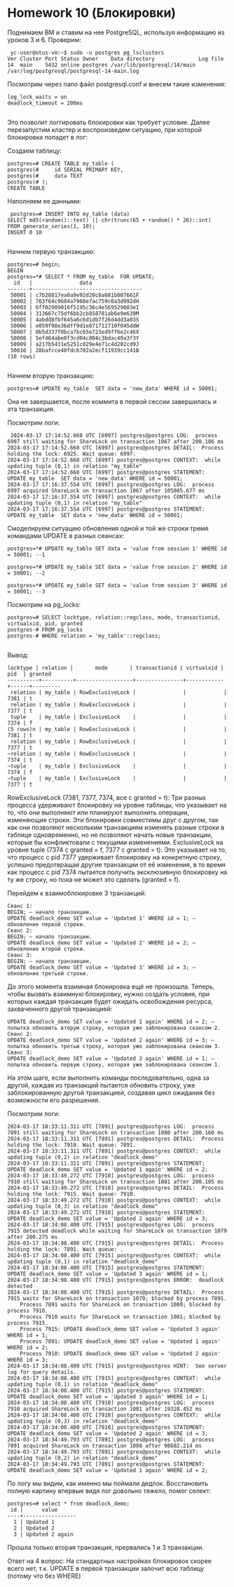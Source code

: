# Homework 10 (Блокировки)


Поднимаем ВМ и ставим на нее PostgreSQL, используя информацию из уроков 3 и 6.
Проверим:
```
 yc-user@otus-vm:~$ sudo -u postgres pg_lsclusters
Ver Cluster Port Status Owner    Data directory              Log file
14  main    5432 online postgres /var/lib/postgresql/14/main /var/log/postgresql/postgresql-14-main.log

```

Посмотрим через nano файл postgresql.conf и внесем такие изменения:

```
log_lock_waits = on
deadlock_timeout = 200ms


```
Это позволит логгировать блокировки как требует условие.
Далее перезапустим кластер и воспроизведем ситуацию, при которой блокировка попадет в лог:

Создаем таблицу:
```
postgres=# CREATE TABLE my_table (
postgres(#     id SERIAL PRIMARY KEY,
postgres(#     data TEXT
postgres(# );
CREATE TABLE

```
Наполняем ее данными:



```
 postgres=# INSERT INTO my_table (data) 
SELECT md5(random()::text) || chr(trunc(65 + random() * 26)::int)
FROM generate_series(1, 10);
INSERT 0 10


```

Начнем первую транзакцию:
```
postgres=# begin;
BEGIN
postgres=*# SELECT * FROM my_table  FOR UPDATE;
  id   |               data                
-------+-----------------------------------
 50001 | c7b28817ea0a9e92d20c8a681b007661F
 50002 | 763f64c9604a7968e7ac759c0a3d992dH
 50003 | 6ff02989016f5195c36c4e569529683eI
 50004 | 313667c75df6bb2cb858781ab6e9e639M
 50005 | 4abdd8fbf645a6c6d1db7f26d4dd3a03S
 50006 | e059f98e36dff9d1e871712710f045ddW
 50007 | 0b5d337f0bca7bc65e723ed9ff6e2c46X
 50008 | 5ef464abe0f3cd04c004c3bdac40a3f3Y
 50009 | a217b5431e5251c029e4e71c4d202cd9J
 50010 | 28bafcce40fdc6702a2ecf11919cc141B
(10 rows)
      
```
Начнем вторую транзакцию:

```
postgres=# UPDATE my_table  SET data = 'new_data' WHERE id = 50001;
```
Она не завершается, после коммита в первой сессии завершилась и эта транзакция.

Посмотрим логи:


```
 2024-03-17 17:14:52.668 UTC [6997] postgres@postgres LOG:  process 6997 still waiting for ShareLock on transaction 1067 after 200.186 ms
2024-03-17 17:14:52.668 UTC [6997] postgres@postgres DETAIL:  Process holding the lock: 6925. Wait queue: 6997.
2024-03-17 17:14:52.668 UTC [6997] postgres@postgres CONTEXT:  while updating tuple (0,1) in relation "my_table"
2024-03-17 17:14:52.668 UTC [6997] postgres@postgres STATEMENT:  UPDATE my_table  SET data = 'new_data' WHERE id = 50001;
2024-03-17 17:16:37.554 UTC [6997] postgres@postgres LOG:  process 6997 acquired ShareLock on transaction 1067 after 105085.677 ms
2024-03-17 17:16:37.554 UTC [6997] postgres@postgres CONTEXT:  while updating tuple (0,1) in relation "my_table"
2024-03-17 17:16:37.554 UTC [6997] postgres@postgres STATEMENT:  UPDATE my_table  SET data = 'new_data' WHERE id = 50001;
```

Смоделируем ситуацию обновления одной и той же строки тремя командами UPDATE в разных сеансах:


```
postgres=*# UPDATE my_table SET data = 'value from session 1' WHERE id = 50001; --1

postgres=*# UPDATE my_table SET data = 'value from session 2' WHERE id = 50001; --2

postgres=*# UPDATE my_table SET data = 'value from session 3' WHERE id = 50001; --3
```
Посмотрим на pg_locks:

```
postgres=# SELECT locktype, relation::regclass, mode, transactionid, virtualxid, pid, granted
postgres-# FROM pg_locks
postgres-# WHERE relation = 'my_table'::regclass;


```
Вывод:
```
locktype | relation |       mode       | transactionid | virtualxid | pid  | granted 
----------+----------+------------------+---------------+------------+------+---------
 relation | my_table | RowExclusiveLock |               |            | 7381 | t
 relation | my_table | RowExclusiveLock |               |            | 7377 | t
 tuple    | my_table | ExclusiveLock    |               |            | 7374 | f
(5 rows)n | my_table | RowExclusiveLock |               |            | 7381 | t
 relation | my_table | RowExclusiveLock |               |            | 7377 | t
~relation | my_table | RowExclusiveLock |               |            | 7374 | t
~tuple    | my_table | ExclusiveLock    |               |            | 7374 | f
~tuple    | my_table | ExclusiveLock    |               |            | 7377 | t

```
RowExclusiveLock (7381, 7377, 7374, все с granted = t): Три разных процесса удерживают блокировку на уровне таблицы, что указывает на то, что они выполняют или планируют выполнить операции, изменяющие строки. Эти блокировки совместимы друг с другом, так как они позволяют нескольким транзакциям изменять разные строки в таблице одновременно, но не позволяют начать новые транзакции, которые бы конфликтовали с текущими изменениями.
ExclusiveLock на уровне tuple (7374 с granted = f, 7377 с granted = t): Это указывает на то, что процесс с pid 7377 удерживает блокировку на конкретную строку, успешно предотвращая другие транзакции от её изменения, в то время как процесс с pid 7374 пытается получить эксклюзивную блокировку на ту же строку, но пока не может это сделать (granted = f).


Перейдем к взаимоблокировке 3 транзакций:
```
Сеанс 1:
BEGIN; — начало транзакции.
UPDATE deadlock_demo SET value = 'Updated 1' WHERE id = 1; — обновление первой строки.
Сеанс 2:
BEGIN; — начало транзакции.
UPDATE deadlock_demo SET value = 'Updated 2' WHERE id = 2; — обновление второй строки.
Сеанс 3:
BEGIN; — начало транзакции.
UPDATE deadlock_demo SET value = 'Updated 3' WHERE id = 3; — обновление третьей строки.
```

До этого момента взаимная блокировка ещё не произошла. Теперь, чтобы вызвать взаимную блокировку, нужно создать условия, при которых каждая транзакция будет ожидать освобождения ресурса, захваченного другой транзакцией:


```
UPDATE deadlock_demo SET value = 'Updated 1 again' WHERE id = 2; — попытка обновить вторую строку, которая уже заблокирована сеансом 2.
Сеанс 2:
UPDATE deadlock_demo SET value = 'Updated 2 again' WHERE id = 3; — попытка обновить третью строку, которая уже заблокирована сеансом 3.
Сеанс 3:
UPDATE deadlock_demo SET value = 'Updated 3 again' WHERE id = 1; — попытка обновить первую строку, которая уже заблокирована сеансом 1.
```
На этом шаге, если выполнить команды последовательно, одна за другой, каждая из транзакций пытается обновить строку, уже заблокированную другой транзакцией, создавая цикл ожидания без возможности его разрешения.

Посмотрим логи:
```
2024-03-17 18:33:11.311 UTC [7891] postgres@postgres LOG:  process 7891 still waiting for ShareLock on transaction 1080 after 200.160 ms
2024-03-17 18:33:11.311 UTC [7891] postgres@postgres DETAIL:  Process holding the lock: 7910. Wait queue: 7891.
2024-03-17 18:33:11.311 UTC [7891] postgres@postgres CONTEXT:  while updating tuple (0,2) in relation "deadlock_demo"
2024-03-17 18:33:11.311 UTC [7891] postgres@postgres STATEMENT:  UPDATE deadlock_demo SET value = 'Updated 1 again' WHERE id = 2;
2024-03-17 18:33:49.272 UTC [7910] postgres@postgres LOG:  process 7910 still waiting for ShareLock on transaction 1081 after 200.105 ms
2024-03-17 18:33:49.272 UTC [7910] postgres@postgres DETAIL:  Process holding the lock: 7915. Wait queue: 7910.
2024-03-17 18:33:49.272 UTC [7910] postgres@postgres CONTEXT:  while updating tuple (0,3) in relation "deadlock_demo"
2024-03-17 18:33:49.272 UTC [7910] postgres@postgres STATEMENT:  UPDATE deadlock_demo SET value = 'Updated 2 again' WHERE id = 3;
2024-03-17 18:34:08.400 UTC [7915] postgres@postgres LOG:  process 7915 detected deadlock while waiting for ShareLock on transaction 1079 after 200.275 ms
2024-03-17 18:34:08.400 UTC [7915] postgres@postgres DETAIL:  Process holding the lock: 7891. Wait queue: .
2024-03-17 18:34:08.400 UTC [7915] postgres@postgres CONTEXT:  while updating tuple (0,1) in relation "deadlock_demo"
2024-03-17 18:34:08.400 UTC [7915] postgres@postgres STATEMENT:  UPDATE deadlock_demo SET value = 'Updated 3 again' WHERE id = 1;
2024-03-17 18:34:08.400 UTC [7915] postgres@postgres ERROR:  deadlock detected
2024-03-17 18:34:08.400 UTC [7915] postgres@postgres DETAIL:  Process 7915 waits for ShareLock on transaction 1079; blocked by process 7891.
	Process 7891 waits for ShareLock on transaction 1080; blocked by process 7910.
	Process 7910 waits for ShareLock on transaction 1081; blocked by process 7915.
	Process 7915: UPDATE deadlock_demo SET value = 'Updated 3 again' WHERE id = 1;
	Process 7891: UPDATE deadlock_demo SET value = 'Updated 1 again' WHERE id = 2;
	Process 7910: UPDATE deadlock_demo SET value = 'Updated 2 again' WHERE id = 3;
2024-03-17 18:34:08.400 UTC [7915] postgres@postgres HINT:  See server log for query details.
2024-03-17 18:34:08.400 UTC [7915] postgres@postgres CONTEXT:  while updating tuple (0,1) in relation "deadlock_demo"
2024-03-17 18:34:08.400 UTC [7915] postgres@postgres STATEMENT:  UPDATE deadlock_demo SET value = 'Updated 3 again' WHERE id = 1;
2024-03-17 18:34:08.400 UTC [7910] postgres@postgres LOG:  process 7910 acquired ShareLock on transaction 1081 after 19328.452 ms
2024-03-17 18:34:08.400 UTC [7910] postgres@postgres CONTEXT:  while updating tuple (0,3) in relation "deadlock_demo"
2024-03-17 18:34:08.400 UTC [7910] postgres@postgres STATEMENT:  UPDATE deadlock_demo SET value = 'Updated 2 again' WHERE id = 3;
2024-03-17 18:34:49.793 UTC [7891] postgres@postgres LOG:  process 7891 acquired ShareLock on transaction 1080 after 98682.214 ms
2024-03-17 18:34:49.793 UTC [7891] postgres@postgres CONTEXT:  while updating tuple (0,2) in relation "deadlock_demo"
2024-03-17 18:34:49.793 UTC [7891] postgres@postgres STATEMENT:  UPDATE deadlock_demo SET value = 'Updated 1 again' WHERE id = 2;
```
По логу мы видим, как именно мы поймали дедлок. Восстановить полную картину впервые видя лог довольно тяжело, помог селект:


```
postgres=# select * from deadlock_demo;
 id |      value      
----+-----------------
  1 | Updated 1
  2 | Updated 2
  3 | Updated 2 again
```
Прошла только вторая транзакция, прервались 1 и 3 транзакции.

Ответ на 4 вопрос: На стандартных настройках блокировок скорее всего нет, т.к. UPDATE в первой транзакции залочит всю таблицу (потому что без WHERE)


